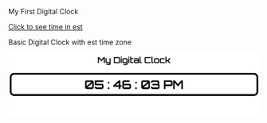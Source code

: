My First Digital Clock

[Click to see time in est](https://first-clock.web.app)



Basic Digital Clock with est time zone

![Digital Clock](./images/Screen%20Shot%202022-06-27%20at%205.46.04%20PM.png)
